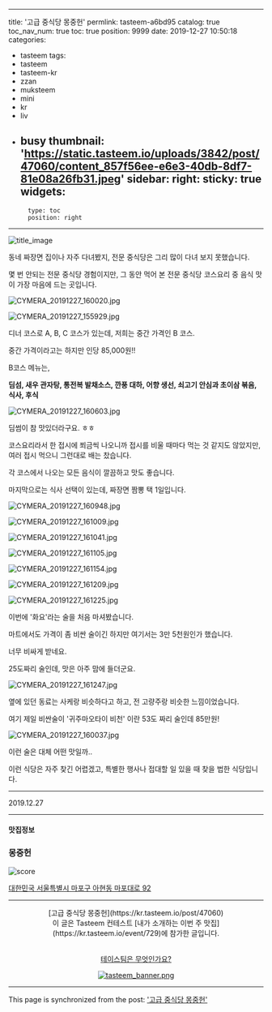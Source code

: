 
---
title: '고급 중식당 몽중헌'
permlink: tasteem-a6bd95
catalog: true
toc_nav_num: true
toc: true
position: 9999
date: 2019-12-27 10:50:18
categories:
- tasteem
tags:
- tasteem
- tasteem-kr
- zzan
- muksteem
- mini
- kr
- liv
- busy
thumbnail: 'https://static.tasteem.io/uploads/3842/post/47060/content_857f56ee-e6e3-40db-8df7-81e08a26fb31.jpeg'
sidebar:
    right:
        sticky: true
widgets:
    -
        type: toc
        position: right
---


![title_image](https://static.tasteem.io/uploads/3842/post/47060/content_857f56ee-e6e3-40db-8df7-81e08a26fb31.jpeg)
<br/>

동네 짜장면 집이나 자주 다녀봤지, 전문 중식당은 그리 많이 다녀 보지 못했습니다.

몇 번 안되는 전문 중식당 경험이지만, 그 동안 먹어 본 전문 중식당 코스요리 중 음식 맛이 가장 마음에 드는 곳입니다.


![CYMERA_20191227_160020.jpg](https://static.tasteem.io/uploads/image/image/237300/67f2b4db-ef71-41be-a475-e64cbcef8d90.jpeg)


![CYMERA_20191227_155929.jpg](https://static.tasteem.io/uploads/image/image/237301/67f2b4db-ef71-41be-a475-e64cbcef8d90.jpeg)


디너 코스로 A, B, C 코스가 있는데, 저희는 중간 가격인 B 코스.

중간 가격이라고는 하지만 인당 85,000원!!

B코스 메뉴는,

__딤섬, 새우 관자탕, 통전복 발채소스, 깐풍 대하, 어향 생선, 쇠고기 안심과 초이삼 볶음, 식사, 후식__


![CYMERA_20191227_160603.jpg](https://static.tasteem.io/uploads/image/image/237302/67f2b4db-ef71-41be-a475-e64cbcef8d90.jpeg)


딤썸이 참 맛있더라구요.  ㅎㅎ

코스요리라서 한 접시에 쬐금씩 나오니까 접시를 비울 때마다 먹는 것 같지도 않았지만, 여러 접시 먹으니 그런대로 배는 찼습니다.

각 코스에서 나오는 모든 음식이 깔끔하고 맛도 좋습니다.

마지막으로는 식사 선택이 있는데, 짜장면 짬뽕 택 1일입니다.


![CYMERA_20191227_160948.jpg](https://static.tasteem.io/uploads/image/image/237303/67f2b4db-ef71-41be-a475-e64cbcef8d90.jpeg)

![CYMERA_20191227_161009.jpg](https://static.tasteem.io/uploads/image/image/237304/67f2b4db-ef71-41be-a475-e64cbcef8d90.jpeg)

![CYMERA_20191227_161041.jpg](https://static.tasteem.io/uploads/image/image/237305/67f2b4db-ef71-41be-a475-e64cbcef8d90.jpeg)

![CYMERA_20191227_161105.jpg](https://static.tasteem.io/uploads/image/image/237306/67f2b4db-ef71-41be-a475-e64cbcef8d90.jpeg)

![CYMERA_20191227_161154.jpg](https://static.tasteem.io/uploads/image/image/237307/67f2b4db-ef71-41be-a475-e64cbcef8d90.jpeg)

![CYMERA_20191227_161209.jpg](https://static.tasteem.io/uploads/image/image/237308/67f2b4db-ef71-41be-a475-e64cbcef8d90.jpeg)

![CYMERA_20191227_161225.jpg](https://static.tasteem.io/uploads/image/image/237309/67f2b4db-ef71-41be-a475-e64cbcef8d90.jpeg)


이번에 '화요'라는 술을 처음 마셔봤습니다.

마트에서도 가격이 좀 비싼 술이긴 하지만 여기서는 3만 5천원인가 했습니다.

너무 비싸게 받네요.

25도짜리 술인데, 맛은 아주 맘에 들더군요.


![CYMERA_20191227_161247.jpg](https://static.tasteem.io/uploads/image/image/237310/67f2b4db-ef71-41be-a475-e64cbcef8d90.jpeg)


옆에 있던 동료는 사케랑 비슷하다고 하고, 전 고량주랑 비슷한 느낌이었습니다.

여기 제일 비싼술이 '귀주마오타이 비천' 이란 53도 짜리 술인데 85만원!


![CYMERA_20191227_160037.jpg](https://static.tasteem.io/uploads/image/image/237311/67f2b4db-ef71-41be-a475-e64cbcef8d90.jpeg)


이런 술은 대체 어떤 맛일까..

이런 식당은 자주 찾긴 어렵겠고, 특별한 행사나 접대할 일 있을 때 찾을 법한 식당입니다.

***

2019.12.27






---------------------
#### 맛집정보
### 몽중헌
![score](https://static.tasteem.io/images/steem/2Crowns.png)

[대한민국 서울특별시 마포구 아현동 마포대로 92](https://kr.tasteem.io/post/47060#map)

-----------------------------------------
<center>[고급 중식당 몽중헌](https://kr.tasteem.io/post/47060)
<br/>이 글은 Tasteem 컨테스트
 [내가 소개하는  이번 주 맛집](https://kr.tasteem.io/event/729)에 참가한 글입니다.

<br/>[테이스팀은 무엇인가요?](https://kr.tasteem.io/about)

[![tasteem_banner.png](https://static.tasteem.io/images/tasteem_banner_v3.png)](https://kr.tasteem.io)</center>

- - -

This page is synchronized from the post: ['고급 중식당 몽중헌'](https://steemit.com/@lucky2015/tasteem-a6bd95)
